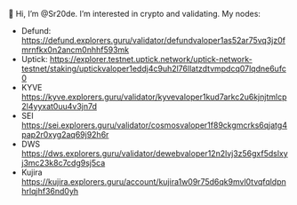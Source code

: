 👋 Hi, I’m @Sr20de. I’m interested in crypto and validating.
My nodes:
- Defund: https://defund.explorers.guru/validator/defundvaloper1as52ar75vq3jz0fmrnfkx0n2ancm0nhhf593mk
- Uptick: https://explorer.testnet.uptick.network/uptick-network-testnet/staking/uptickvaloper1eddj4c9uh2l76llatzdtvmpdcq07lqdne6ufc0
- KYVE https://kyve.explorers.guru/validator/kyvevaloper1kud7arkc2u6kjnjtmlcp2l4yyxat0uu4v3jn7d
- SEI https://sei.explorers.guru/validator/cosmosvaloper1f89ckgmcrks6qjatg4pap2r0xyg2aq69j92h6r
- DWS https://dws.explorers.guru/validator/dewebvaloper12n2lvj3z56gxf5dslxyj3mc23k8c7cdg9sj5ca
- Kujira https://kujira.explorers.guru/account/kujira1w09r75d6qk9mvl0tvqfqldpnhrlqjhf36nd0yh


<!---
Sr20dem/Sr20dem is a ✨ special ✨ repository because its `README.md` (this file) appears on your GitHub profile.
You can click the Preview link to take a look at your changes.
--->
